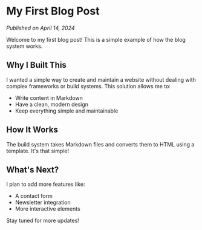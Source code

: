 # My First Blog Post

*Published on April 14, 2024*

Welcome to my first blog post! This is a simple example of how the blog system works.

## Why I Built This

I wanted a simple way to create and maintain a website without dealing with complex frameworks or build systems. This solution allows me to:

- Write content in Markdown
- Have a clean, modern design
- Keep everything simple and maintainable

## How It Works

The build system takes Markdown files and converts them to HTML using a template. It's that simple!

## What's Next?

I plan to add more features like:

- A contact form
- Newsletter integration
- More interactive elements

Stay tuned for more updates! 